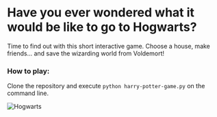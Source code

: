 # Have you ever wondered what it would be like to go to Hogwarts? 
Time to find out with this short interactive game. Choose a house, make friends... and save the wizarding world from Voldemort!

### How to play:
Clone the repository and execute `python harry-potter-game.py` on the command line.

![Hogwarts](https://cdn.pixabay.com/photo/2018/06/15/11/16/hogwarts-3476786_960_720.png)
